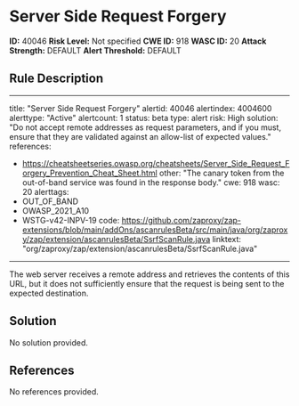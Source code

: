 
# Server Side Request Forgery

**ID:** 40046
**Risk Level:** Not specified
**CWE ID:** 918
**WASC ID:** 20
**Attack Strength:** DEFAULT
**Alert Threshold:** DEFAULT

## Rule Description
---
title: "Server Side Request Forgery"
alertid: 40046
alertindex: 4004600
alerttype: "Active"
alertcount: 1
status: beta
type: alert
risk: High
solution: "Do not accept remote addresses as request parameters, and if you must, ensure that they are validated against an allow-list of expected values."
references:
   - https://cheatsheetseries.owasp.org/cheatsheets/Server_Side_Request_Forgery_Prevention_Cheat_Sheet.html
other: "The canary token from the out-of-band service was found in the response body."
cwe: 918
wasc: 20
alerttags: 
  - OUT_OF_BAND
  - OWASP_2021_A10
  - WSTG-v42-INPV-19
code: https://github.com/zaproxy/zap-extensions/blob/main/addOns/ascanrulesBeta/src/main/java/org/zaproxy/zap/extension/ascanrulesBeta/SsrfScanRule.java
linktext: "org/zaproxy/zap/extension/ascanrulesBeta/SsrfScanRule.java"
---
The web server receives a remote address and retrieves the contents of this URL, but it does not sufficiently ensure that the request is being sent to the expected destination.


## Solution
No solution provided.

## References
No references provided.
